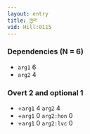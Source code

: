 ```yaml
---
layout: entry
title: ཁྱབ་
vid: Hill:0115
---
```

### Dependencies (N = 6)
* `arg1` 6
* `arg2` 4


### Overt 2 and optional 1
* +`arg1` 4 `arg2` 4
* +`arg1` 0 `arg2:hon` 0
* +`arg1` 0 `arg2:lvc` 0
